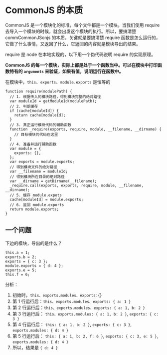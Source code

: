# CommonJS 的本质

CommonJS 是一个模块化的标准，每个文件都是一个模块。当我们使用 require 去导入一个模块的时候，就会出发这个模块的执行。所以，要搞清楚 commCommonJSonjs 的本质，关键就是要搞清楚 require 函数是怎么运行的，它做了什么事情，又返回了什么，它返回的内容就是模块导出的结果。

require 是 node 在本地实现的，以下用一个伪代码说明 require 的实现原理。

**CommonJS 的每一个模块，实际上都是处于一个函数当中。可以在模块中打印函数特有的 `arguments` 来验证，如果有值，说明运行在函数中。**

在模块中，`this`、`exports`、`module.exports` 是恒等的

```js{4}
function require(modulePath) {
  // 1. 根据传入的模块路径，得到模块完整的绝对路径
  var moduleId = getModuleId(modulePath);
  // 2. 判断缓存
  if (cache[moduleId]) {
    return cache[moduleId];
  }
  // 3. 真正运行模块代码的辅助函数
  function _require(exports, require, module, __filename, __dirname) {
    // 目标模块的代码在这里
  }
  // 4. 准备并运行辅助函数
  var module = {
    exports: {},
  };
  var exports = module.exports;
  // 得到模块文件的绝对路径
  var __filename = moduleId;
  // 得到模块所在目录的绝对路径
  var __dirname = getDirname(__filename);
  _require.call(exports, exports, require, module, __filename, __dirname);
  // 5. 缓存 module.expots
  cache[moduleId] = module.exports;
  // 6. 返回 module.exports
  return module.exports;
}

```

## 一个问题

下边的模块，导出的是什么？

```js{4}
this.a = 1;
exports.b = 2;
exports = { c: 3 };
module.exports = { d: 4 };
exports.e = 5;
this.f = 6;
```

分析：

1. 初始时，`this、exports.modules、exports`: {}
2. 第 1 行运行后：`this、exports.modules、exports: { a: 1 }`
3. 第 2 行运行后：`this、exports.modules、exports: { a: 1, b: 2 }`
4. 第 3 行运行后：
   `this、exports.modules: { a: 1, b: 2 }`,
   `exports: { c: 3 }`
5. 第 4 行运行后：
   `this: { a: 1, b: 2 }`,
   `exports: { c: 3 }`,
   `exports.modules: { d: 4 }`
6. 第 5 行运行后：
   `this: { a: 1, b: 2, f: 6 }`,
   `exports: { c: 3, e: 5 }`,
   `exports.modules: { d: 4 }`
7. 所以，结果是 `{ d: 4 }`
